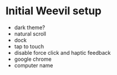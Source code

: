 # Initial Weevil setup

* dark theme?
* natural scroll
* dock
* tap to touch 
* disable force click and haptic feedback
* google chrome
* computer name
